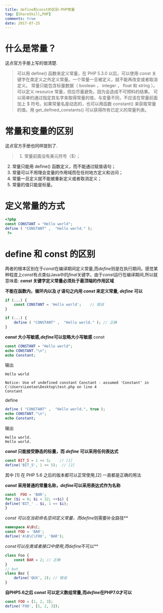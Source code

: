 ```yaml
---
title: define和const的区别-PHP常量
tag: [ShareSkill,PHP]
comments: true
date: 2017-07-25
---
```






# 什么是常量？
这点官方手册上写的很清楚.
>可以用 define()  函数来定义常量，在 PHP 5.3.0 以后，可以使用 const 关键字在类定义之外定义常量。一个常量一旦被定义，就不能再改变或者取消定义。
常量只能包含标量数据（ boolean ， integer ， float  和 string ）。可以定义 resource  常量，但应尽量避免，因为会造成不可预料的结果。 
可以简单的通过指定其名字来取得常量的值，与变量不同，不应该在常量前面加上 $ 符号。如果常量名是动态的，也可以用函数 constant()  来获取常量的值。用 get_defined_constants()  可以获得所有已定义的常量列表。 

# 常量和变量的区别
这点官方手册也同样提到了.
>1. 常量前面没有美元符号（$）；  
2.  常量只能用 define()  函数定义，而不能通过赋值语句；  
3.  常量可以不用理会变量的作用域而在任何地方定义和访问；  
4.  常量一旦定义就不能被重新定义或者取消定义；  
5.  常量的值只能是标量。 

# 定义常量的方式

```php
<?php
const CONSTANT = "Hello world";
define ( "CONSTANT" ,  "Hello world." );
 ?> 
```

# define 和 const 的区别
两者的根本区别在于*const*在编译期间定义常量,而*define*则是在执行期间。感觉某种程度上*const*有点类似Java中的*final*关键字。由于*const*运行在编译期间,所以就意味着:
***const* 关键字定义常量必须处于最顶端的作用区域**

**不能在函数内，循环内以及 *if* 语句之内用 *const* 来定义常量, *define* 可以**

```php
if (...) {
    const CONSTANT = 'Hello world';    // 错误
}

if (...) {
    define ( "CONSTANT" ,  "Hello world." ); // 正确
}
```
***const* 大小写敏感,*define*可以忽略大小写敏感**
const

```php
const CONSTANT = "Hello world";
echo CONSTANT."\n";
echo Constant;
```
输出

```shell
Hello world

Notice: Use of undefined constant Constant - assumed 'Constant' in C:\Users\Leetao\Desktop\test.php on line 4
Constant
```

define

```php
define ( "CONSTANT" ,  "Hello world.", true );
echo CONSTANT."\n";
echo Constant;
```
输出

```shell
Hello world.
Hello world.
```

***const* 只能接受静态的标量，而 *define* 可以采用任何表达式**

```php
const BIT_5 = 1 << 5;    // [1]
define('BIT_5', 1 << 5);  // [2]
```
其中 [1] 在 PHP 5.6 之后的版本都可以正常使用,[2] 一直都是正确的用法

***const* 采用普通的常量名称，*define*可以采用表达式作为名称**

```php
const  FOO = 'BAR';
for ($i = 0; $i < 32; ++$i) {
define('BIT_' . $i, 1 << $i);
}
```

***const* 可以在当前命名空间定义常量，而*define*则需要补全路径**

```php
namespace A\B\C;
const FOO = 'BAR';
define('A\B\C\FOO', 'BAR');
```

***const*可以在类或者接口中使用,而*define*不可以**

```php
class Foo {
    const BAR = 2; // 正确
}
// but
class Baz {
    define('QUX', 2); // 错误
}
```

**自PHP5.6之后 *const* 可以定义数组常量,而*define*在PHP7.0才可以**

```php
const FOO = [1, 2, 3]; 
define('FOO', [1, 2, 3]); 
```

